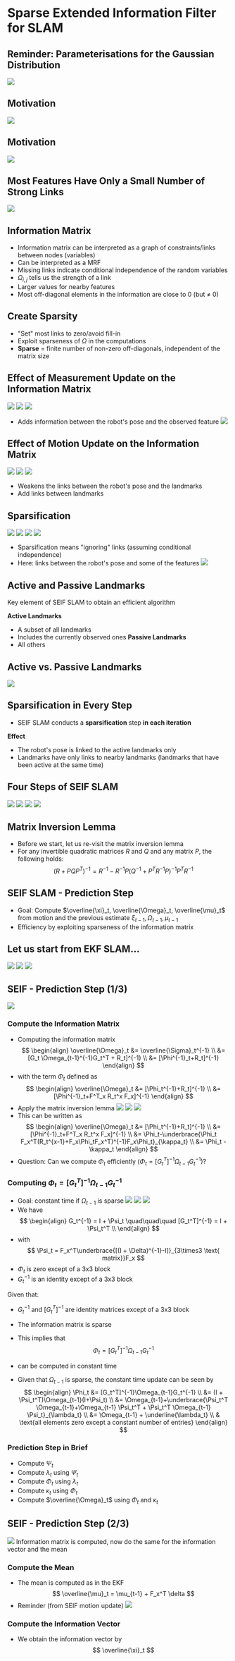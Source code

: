 # Sparse Extended Information Filter for SLAM
## Reminder: Parameterisations for the Gaussian Distribution
![](Images/reminder-eif.png)

## Motivation
![](Images/seif-motivation.png)

## Motivation
![](Images/seif-motivation-2.png)

## Most Features Have Only a Small Number of Strong Links
![](Images/features-small-links.png)

## Information Matrix
- Information matrix can be interpreted as a graph of constraints/links between nodes (variables)
- Can be interpreted as a MRF
- Missing links indicate conditional independence of the random variables
- $\Omega_{i,j}$  tells us the strength of a link
- Larger values for nearby features
- Most off-diagonal elements in the information are close to 0 (but $\neq$ 0)

## Create Sparsity
- "Set" most links to zero/avoid fill-in
- Exploit sparseness of $\Omega$ in the computations
- **Sparse** = finite number of non-zero off-diagonals, independent of the matrix size

## Effect of Measurement Update on the Information Matrix
![](Images/effect-information-matrix.png)
![](Images/effect-information-matrix.png)
![](Images/effect-information-matrix3.png)
- Adds information between the robot's pose and the observed feature
![](Images/effect-information-matrix4.png)

## Effect of Motion Update on the Information Matrix
![](Images/effect-information-matrix5.png)
![](Images/effect-information-matrix6.png)
![](Images/effect-information-matrix7.png)
- Weakens the links between the robot's pose and the landmarks
- Add links between landmarks

## Sparsification
![](Images/sparsification.png)
![](Images/sparsification1.png)
![](Images/sparsification2.png)
![](Images/sparsification3.png)
- Sparsification means "ignoring" links (assuming conditional independence)
- Here: links between the robot's pose and some of the features
![](Images/sparsification4.png)

## Active and Passive Landmarks
Key element of SEIF SLAM to obtain an efficient algorithm

**Active Landmarks**
- A subset of all landmarks
- Includes the currently observed ones
**Passive Landmarks**
- All others

## Active vs. Passive Landmarks
![](Images/active_vs_passive_landmarks.png)

## Sparsification in Every Step
- SEIF SLAM conducts a **sparsification** step **in each iteration**

**Effect**
- The robot's pose is linked to the active landmarks only
- Landmarks have only links to nearby landmarks (landmarks that have been active at the same time)

## Four Steps of SEIF SLAM
![](Images/four_steps_seif_slam.png)
![](Images/four_steps_seif_slam2.png)
![](Images/four_steps_seif_slam3.png)
![](Images/four_steps_seif_slam4.png)

## Matrix Inversion Lemma
- Before we start, let us re-visit the matrix inversion lemma
- For any invertible quadratic matrices $R$ and $Q$ and any matrix $P$, the following holds:
$$
(R+PQP^T)^{-1} = R^{-1}-R^{-1}P(Q^{-1}+P^T R^{-1} P)^{-1}P^T R^{-1}
$$

## SEIF SLAM - Prediction Step
- Goal: Compute $\overline{\xi}_t, \overline{\Omega}_t, \overline{\mu}_t$ from motion and the previous estimate $\xi_{t-1}, \Omega_{t-1}, \mu_{t-1}$ 
- Efficiency by exploiting sparseness of the information matrix

## Let us start from EKF SLAM...
![](Images/let_us_start.png)
![](Images/let_us_start2.png)
![](Images/let_us_start3.png)

## SEIF - Prediction Step (1/3)
![](Images/seif-prediction.png)

### Compute the Information Matrix
- Computing the information matrix
$$
\begin{align}
	\overline{\Omega}_t &= \overline{\Sigma}_t^{-1} \\
	&= [G_t \Omega_{t-1}^{-1}G_t^T + R_t]^{-1} \\
	&= [\Phi^{-1}_t+R_t]^{-1}
\end{align}
$$
- with the term $\Phi_t$ defined as
$$
\begin{align}
\overline{\Omega}_t &= [\Phi_t^{-1}+R_t]^{-1} \\
&= [\Phi^{-1}_t+F^T_x R_t^x F_x]^{-1}
\end{align}
$$
- Apply the matrix inversion lemma
![](Images/apply_matrix.png)
![](Images/apply_matrix1.png)
![](Images/apply_matrix2.png)
- This can be written as
$$
\begin{align}
\overline{\Omega}_t &= [\Phi_t^{-1}+R_t]^{-1} \\
&= [\Phi^{-1}_t+F^T_x R_t^x F_x]^{-1} \\
&= \Phi_t-\underbrace{\Phi_t F_x^T(R_t^{x-1}+F_x\Phi_tF_x^T)^{-1}F_x\Phi_t}_{\kappa_t} \\
&= \Phi_t - \kappa_t
\end{align}
$$
- Question: Can we compute $\Phi_t$ efficiently ($\Phi_t = [G_t^T]^{-1}\Omega_{t-1}G_t^{-1}$)?

### Computing $\Phi_t = [G_t^T]^{-1} \Omega_{t-1} G_t^{-1}$ 
- Goal: constant time if $\Omega_{t-1}$ is sparse
![](Images/computing.png)
![](Images/computing_2.png)
![](Images/computing_3.png)
- We have
$$
\begin{align}
G_t^{-1} = I + \Psi_t \quad\quad\quad [G_t^T]^{-1} = I + \Psi_t^T \\
\end{align}
$$
- with
$$
\Psi_t = F_x^T\underbrace{[(I + \Delta)^{-1}-I]}_{3\times3 \text{ matrix}}F_x
$$
- $\Phi_t$ is zero except of a 3x3 block
- $G_t^{-1}$ is an identity except of a 3x3 block

Given that:
- $G_t^{-1}$ and $[G_t^T]^{-1}$ are identity matrices except of a 3x3 block
- The information matrix is sparse
- This implies that
$$
\Phi_t = [G_t^T]^{-1}\Omega_{t-1}G_t^{-1}
$$
- can be computed in constant time

- Given that $\Omega_{t-1}$ is sparse, the constant time update can be seen by
$$
\begin{align}
	\Phi_t &= [G_t^T]^{-1}\Omega_{t-1}G_t^{-1} \\
	&= (I + \Psi_t^T)\Omega_{t-1}(I+\Psi_t) \\
	&= \Omega_{t-1}+\underbrace{\Psi_t^T \Omega_{t-1}+\Omega_{t-1} \Psi_t^T + \Psi_t^T \Omega_{t-1} \Psi_t}_{\lambda_t} \\
	&= \Omega_{t-1} + \underline{\lambda_t} \\
	& \text{all elements zero except a constant number of entries}
\end{align}
$$

### Prediction Step in Brief
- Compute $\Psi_t$
- Compute $\lambda_t$ using $\Psi_t$
- Compute $\Phi_t$ using $\lambda_t$
- Compute $\kappa_t$ using $\Phi_t$
- Compute $\overline{\Omega}_t$ using $\Phi_t$ and $\kappa_t$

## SEIF - Prediction Step (2/3)
![](Images/seif-prediction2.png)
Information matrix is computed, now do the same for the information vector and the mean

### Compute the Mean
- The mean is computed as in the EKF
$$
\overline{\mu}_t = \mu_{t-1} + F_x^T \delta
$$
- Reminder (from SEIF motion update)
![](Images/seif-compute-the-mean.png)

### Compute the Information Vector
- We obtain the information vector by 
$$
\overline{\xi}_t
$$